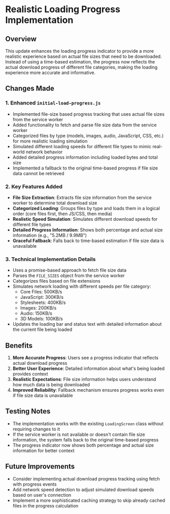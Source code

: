 # Realistic Loading Progress Implementation

## Overview
This update enhances the loading progress indicator to provide a more realistic experience based on actual file sizes that need to be downloaded. Instead of using a time-based estimation, the progress now reflects the actual download progress of different file categories, making the loading experience more accurate and informative.

## Changes Made

### 1. Enhanced `initial-load-progress.js`
- Implemented file-size based progress tracking that uses actual file sizes from the service worker
- Added functionality to fetch and parse file size data from the service worker
- Categorized files by type (models, images, audio, JavaScript, CSS, etc.) for more realistic loading simulation
- Simulated different loading speeds for different file types to mimic real-world network behavior
- Added detailed progress information including loaded bytes and total size
- Implemented a fallback to the original time-based progress if file size data cannot be retrieved

### 2. Key Features Added
- **File Size Extraction**: Extracts file size information from the service worker to determine total download size
- **Categorized Loading**: Groups files by type and loads them in a logical order (core files first, then JS/CSS, then media)
- **Realistic Speed Simulation**: Simulates different download speeds for different file types
- **Detailed Progress Information**: Shows both percentage and actual size information (e.g., "5.2MB / 9.9MB")
- **Graceful Fallback**: Falls back to time-based estimation if file size data is unavailable

### 3. Technical Implementation Details
- Uses a promise-based approach to fetch file size data
- Parses the `FILE_SIZES` object from the service worker
- Categorizes files based on file extensions
- Simulates network loading with different speeds per file category:
  - Core Files: 500KB/s
  - JavaScript: 300KB/s
  - Stylesheets: 400KB/s
  - Images: 200KB/s
  - Audio: 150KB/s
  - 3D Models: 100KB/s
- Updates the loading bar and status text with detailed information about the current file being loaded

## Benefits
1. **More Accurate Progress**: Users see a progress indicator that reflects actual download progress
2. **Better User Experience**: Detailed information about what's being loaded provides context
3. **Realistic Expectations**: File size information helps users understand how much data is being downloaded
4. **Improved Reliability**: Fallback mechanism ensures progress works even if file size data is unavailable

## Testing Notes
- The implementation works with the existing `LoadingScreen` class without requiring changes to it
- If the service worker is not available or doesn't contain file size information, the system falls back to the original time-based progress
- The progress indicator now shows both percentage and actual size information for better context

## Future Improvements
- Consider implementing actual download progress tracking using fetch with progress events
- Add network speed detection to adjust simulated download speeds based on user's connection
- Implement a more sophisticated caching strategy to skip already cached files in the progress calculation